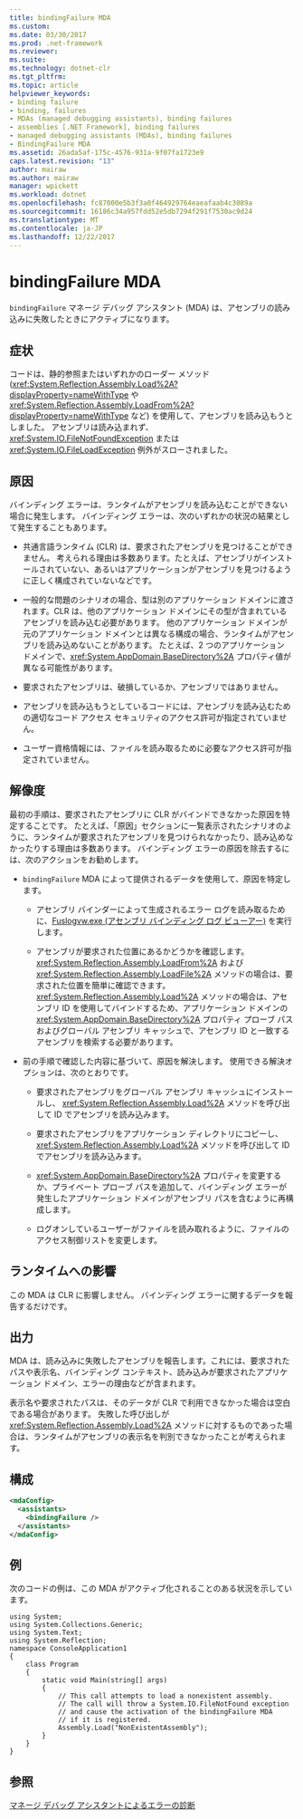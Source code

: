 ```yaml
---
title: bindingFailure MDA
ms.custom: 
ms.date: 03/30/2017
ms.prod: .net-framework
ms.reviewer: 
ms.suite: 
ms.technology: dotnet-clr
ms.tgt_pltfrm: 
ms.topic: article
helpviewer_keywords:
- binding failure
- binding, failures
- MDAs (managed debugging assistants), binding failures
- assemblies [.NET Framework], binding failures
- managed debugging assistants (MDAs), binding failures
- BindingFailure MDA
ms.assetid: 26ada5af-175c-4576-931a-9f07fa1723e9
caps.latest.revision: "13"
author: mairaw
ms.author: mairaw
manager: wpickett
ms.workload: dotnet
ms.openlocfilehash: fc87000e5b3f3a0f464929764eaeafaab4c3089a
ms.sourcegitcommit: 16186c34a957fdd52e5db7294f291f7530ac9d24
ms.translationtype: MT
ms.contentlocale: ja-JP
ms.lasthandoff: 12/22/2017
---
```

# <a name="bindingfailure-mda"></a>bindingFailure MDA
`bindingFailure` マネージ デバッグ アシスタント (MDA) は、アセンブリの読み込みに失敗したときにアクティブになります。  
  
## <a name="symptoms"></a>症状  
 コードは、静的参照またはいずれかのローダー メソッド (<xref:System.Reflection.Assembly.Load%2A?displayProperty=nameWithType> や <xref:System.Reflection.Assembly.LoadFrom%2A?displayProperty=nameWithType> など) を使用して、アセンブリを読み込もうとしました。 アセンブリは読み込まれず、<xref:System.IO.FileNotFoundException> または <xref:System.IO.FileLoadException> 例外がスローされました。  
  
## <a name="cause"></a>原因  
 バインディング エラーは、ランタイムがアセンブリを読み込むことができない場合に発生します。 バインディング エラーは、次のいずれかの状況の結果として発生することもあります。  
  
-   共通言語ランタイム (CLR) は、要求されたアセンブリを見つけることができません。 考えられる理由は多数あります。たとえば、アセンブリがインストールされていない、あるいはアプリケーションがアセンブリを見つけるように正しく構成されていないなどです。  
  
-   一般的な問題のシナリオの場合、型は別のアプリケーション ドメインに渡されます。CLR は、他のアプリケーション ドメインにその型が含まれているアセンブリを読み込む必要があります。 他のアプリケーション ドメインが元のアプリケーション ドメインとは異なる構成の場合、ランタイムがアセンブリを読み込めないことがあります。 たとえば、2 つのアプリケーション ドメインで、<xref:System.AppDomain.BaseDirectory%2A> プロパティ値が異なる可能性があります。  
  
-   要求されたアセンブリは、破損しているか、アセンブリではありません。  
  
-   アセンブリを読み込もうとしているコードには、アセンブリを読み込むための適切なコード アクセス セキュリティのアクセス許可が指定されていません。  
  
-   ユーザー資格情報には、ファイルを読み取るために必要なアクセス許可が指定されていません。  
  
## <a name="resolution"></a>解像度  
 最初の手順は、要求されたアセンブリに CLR がバインドできなかった原因を特定することです。 たとえば、「原因」セクションに一覧表示されたシナリオのように、ランタイムが要求されたアセンブリを見つけられなかったり、読み込めなかったりする理由は多数あります。 バインディング エラーの原因を除去するには、次のアクションをお勧めします。  
  
-   `bindingFailure` MDA によって提供されるデータを使用して、原因を特定します。  
  
    -   アセンブリ バインダーによって生成されるエラー ログを読み取るために、[Fuslogvw.exe (アセンブリ バインディング ログ ビューアー)](../../../docs/framework/tools/fuslogvw-exe-assembly-binding-log-viewer.md) を実行します。  
  
    -   アセンブリが要求された位置にあるかどうかを確認します。 <xref:System.Reflection.Assembly.LoadFrom%2A> および <xref:System.Reflection.Assembly.LoadFile%2A> メソッドの場合は、要求された位置を簡単に確認できます。 <xref:System.Reflection.Assembly.Load%2A> メソッドの場合は、アセンブリ ID を使用してバインドするため、アプリケーション ドメインの <xref:System.AppDomain.BaseDirectory%2A> プロパティ プローブ パスおよびグローバル アセンブリ キャッシュで、アセンブリ ID と一致するアセンブリを検索する必要があります。  
  
-   前の手順で確認した内容に基づいて、原因を解決します。 使用できる解決オプションは、次のとおりです。  
  
    -   要求されたアセンブリをグローバル アセンブリ キャッシュにインストールし、 <xref:System.Reflection.Assembly.Load%2A> メソッドを呼び出して ID でアセンブリを読み込みます。  
  
    -   要求されたアセンブリをアプリケーション ディレクトリにコピーし、<xref:System.Reflection.Assembly.Load%2A> メソッドを呼び出して ID でアセンブリを読み込みます。  
  
    -   <xref:System.AppDomain.BaseDirectory%2A> プロパティを変更するか、プライベート プローブ パスを追加して、バインディング エラーが発生したアプリケーション ドメインがアセンブリ パスを含むように再構成します。  
  
    -   ログオンしているユーザーがファイルを読み取れるように、ファイルのアクセス制御リストを変更します。  
  
## <a name="effect-on-the-runtime"></a>ランタイムへの影響  
 この MDA は CLR に影響しません。 バインディング エラーに関するデータを報告するだけです。  
  
## <a name="output"></a>出力  
 MDA は、読み込みに失敗したアセンブリを報告します。これには、要求されたパスや表示名、バインディング コンテキスト、読み込みが要求されたアプリケーション ドメイン、エラーの理由などが含まれます。  
  
 表示名や要求されたパスは、そのデータが CLR で利用できなかった場合は空白である場合があります。 失敗した呼び出しが <xref:System.Reflection.Assembly.Load%2A> メソッドに対するものであった場合は、ランタイムがアセンブリの表示名を判別できなかったことが考えられます。  
  
## <a name="configuration"></a>構成  
  
```xml  
<mdaConfig>  
  <assistants>  
    <bindingFailure />  
  </assistants>  
</mdaConfig>  
```  
  
## <a name="example"></a>例  
 次のコードの例は、この MDA がアクティブ化されることのある状況を示しています。  
  
```  
using System;  
using System.Collections.Generic;  
using System.Text;  
using System.Reflection;  
namespace ConsoleApplication1  
{  
    class Program  
    {  
        static void Main(string[] args)  
        {  
            // This call attempts to load a nonexistent assembly.  
            // The call will throw a System.IO.FileNotFound exception  
            // and cause the activation of the bindingFailure MDA   
            // if it is registered.  
            Assembly.Load("NonExistentAssembly");  
        }  
    }  
}  
```  
  
## <a name="see-also"></a>参照  
 [マネージ デバッグ アシスタントによるエラーの診断](../../../docs/framework/debug-trace-profile/diagnosing-errors-with-managed-debugging-assistants.md)
